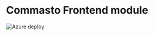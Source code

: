 # Commasto Frontend module

![Azure deploy](https://github.com/microsoft-campus-community/MCC-App_Frontend/workflows/Azure%20deploy/badge.svg)
